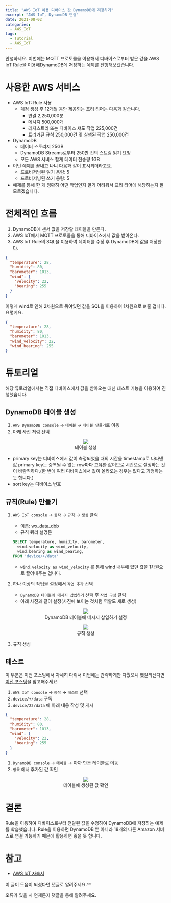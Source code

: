 ```yaml
---
title: "AWS IoT 이용 디바이스 값 DynamoDB에 저장하기"
excerpt: "AWS IoT, DynamoDB 연결"
date: 2021-08-02
categories:
  - AWS_IoT
tags:
  - Tutorial
  - AWS_IoT
---
```


안녕하세요. 이번에는 MQTT 프로토콜을 이용해서 디바이스로부터 받은 값을 AWS IoT Rule을 이용해DynamoDB에 저장하는 예제를 진행해보겠습니다.

# 사용한 AWS 서비스

- AWS IoT: Rule 사용
    - 계정 생성 후 12개월 동안 제공되는 프리 티어는 다음과 같습니다.
        - 연결 2,250,000분
        - 메시지 500,000개
        - 레지스트리 또는 디바이스 섀도 작업 225,000건
        - 트리거된 규칙 250,000건 및 실행된 작업 250,000건
- DynamoDB
    - 데이터 스토리지 25GB
    - DynamoDB Streams로부터 250만 건의 스트림 읽기 요청
    - 모든 AWS 서비스 합계 데이터 전송량 1GB
- 이번 예제를 끝내고 나니 다음과 같이 표시되더라고요.
    - 프로비저닝된 읽기 용량: 5
    - 프로비저닝된 쓰기 용량: 5
- 예제를 통해 한 게 정확히 어떤 작업인지 알기 어려워서 프리 티어에 해당하는지 잘 모르겠습니다.

# 전체적인 흐름
1. DynamoDB에 센서 값을 저장할 테이블을 만든다.
2. AWS IoT에서 MQTT 프로토콜을 통해 디바이스에서 값을 받아온다.
3. AWS IoT Rule의 SQL을 이용하여 데이터를 수정 후 DynamoDB에 값을 저장한다.  

```json
{
  "temperature": 28,
  "humidity": 80,
  "barometer": 1013,
  "wind": {
    "velocity": 22,
    "bearing": 255
  }
}
```

이렇게 wind로 인해 2차원으로 묶여있던 값을 SQL을 이용하여 1차원으로 펴줄 겁니다. 요렇게요.

```json
{
  "temperature": 28,
  "humidity": 80,
  "barometer": 1013,
  "wind_velocity": 22,
  "wind_bearing": 255
}
```

# 튜토리얼

해당 튜토리얼에서는 직접 디바이스에서 값을 받아오는 대신 테스트 기능을 이용하여 진행했습니다.

## DynamoDB 테이블 생성

1. `AWS DynamoDB console` → `테이블` → `테이블 만들기`로 이동
2. 아래 사진 처럼 선택

<p align = "center">
  <img src = "/assets/images/dynamoDB1.PNG"> <br/>
  테이블 생성
</p>

  - primary key는 디바이스에서 값이 측정되었을 때의 시간을 timestamp로 나타낸 값
    primary key는 중복될 수 없는 row마다 고유한 값이므로 시간으로 설정하는 것이 바람직하다.(한 번에 여러 디바이스에서 값이 올라오는 경우는 없다고 가정하는 듯 합니다.)
  - sort key는 디바이스 번호

## 규칙(Rule) 만들기

1. `AWS IoT console` → `동작` → `규칙` → `생성` 클릭
    - 이름: wx_data_dbb
    - 규칙 쿼리 설명문

    ```sql
    SELECT temperature, humidity, barometer,
      wind.velocity as wind_velocity,
      wind.bearing as wind_bearing,
    FROM 'device/+/data'
    ```
    - `wind.velocity as wind_velocity` 를 통해 wind 내부에 있던 값을 1차원으로 끌어내주는 겁니다.    


2. 하나 이상의 작업을 설정에서 `작업 추가` 선택
    - `DynamoDB 테이블에 메시지 삽입하기` 선택 후 `작업 구성` 클릭
    - 아래 사진과 같이 설정(사진에 보이는 것처럼 역할도 새로 생성)

<p align = "center">
  <img src = "/assets/images/DB1.PNG"> <br/>
  DynamoDB 테이블에 메시지 삽입하기 설정
</p>


<p align = "center">
  <img src = "/assets/images/dynamoDB3.PNG"> <br/>
  규칙 생성
</p>

3. 규칙 생성

## 테스트

이 부분은 이전 포스팅에서 자세히 다뤄서 이번에는 간략하게만 다뤘으니 헷갈리신다면 [이전 포스팅](https://dongwon18.github.io/tutorial/aws_iot/AWS-IoT-Rule-tutorial/)을 참고해주세요.
1. `AWS IoT console` → `동작` → `테스트` 선택
2. `device/+/data` 구독
3. `device/22/data` 에 아래 내용 작성 및 게시

```json
{
  "temperature": 28,
  "humidity": 80,
  "barometer": 1013,
  "wind": {
    "velocity": 22,
    "bearing": 255
  }
}
```

1. `DynamoDB console` → `테이블` → 아까 만든 테이블로 이동
2. `항목` 에서 추가된 값 확인

<p align = "center">
  <img src = "/assets/images/dynamoDB4.PNG"> <br/>
  테이블에 생성된 값 확인
</p>

# 결론

Rule을 이용하여 디바이스로부터 전달된 값을 수정하여 DynamoDB에 저장하는 예제를 학습했습니다. Rule을 이용하면 DynamoDB 뿐 아니라 18개의 다른 Amazon 서비스로 연결 가능하기 때문에 활용하면 좋을 듯 합니다.

# 참고

- [AWS IoT 자습서](https://docs.aws.amazon.com/iot/latest/developerguide/iot-ddb-rule.html)

이 글이 도움이 되셨다면 댓글로 알려주세요.^^ 

오류가 있을 시 언제든지 댓글을 통해 알려주세요.
